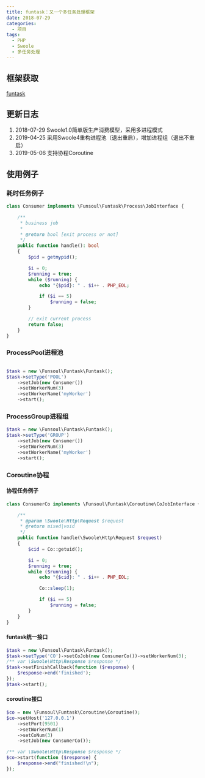 ```yaml
---
title: funtask：又一个多任务处理框架
date: 2018-07-29
categories:
  - 项目
tags: 
  - PHP
  - Swoole
  - 多任务处理
---
```


## 框架获取

[funtask](https://github.com/funsoul/funtask "funtask")

## 更新日志

1. 2018-07-29 Swoole1.0简单版生产消费模型，采用多进程模式
2. 2019-04-25 采用Swoole4重构进程池（退出重启），增加进程组（退出不重启）
3. 2019-05-06 支持协程Coroutine

## 使用例子

### 耗时任务例子

```php
class Consumer implements \Funsoul\Funtask\Process\JobInterface {

    /**
     * business job
     *
     * @return bool [exit process or not]
     */
    public function handle(): bool
    {
        $pid = getmypid();

        $i = 0;
        $running = true;
        while ($running) {
            echo "{$pid}: " . $i++ . PHP_EOL;

            if ($i == 5)
                $running = false;
        }

        // exit current process
        return false;
    }
}
```

### ProcessPool进程池

```php

$task = new \Funsoul\Funtask\Funtask();
$task->setType('POOL')
    ->setJob(new Consumer())
    ->setWorkerNum(3)
    ->setWorkerName('myWorker')
    ->start();
```

### ProcessGroup进程组

```php
$task = new \Funsoul\Funtask\Funtask();
$task->setType('GROUP')
    ->setJob(new Consumer())
    ->setWorkerNum(3)
    ->setWorkerName('myWorker')
    ->start();
```

### Coroutine协程

#### 协程任务例子

```php
class ConsumerCo implements \Funsoul\Funtask\Coroutine\CoJobInterface {

    /**
     * @param \Swoole\Http\Request $request
     * @return mixed|void
     */
    public function handle(\Swoole\Http\Request $request)
    {
        $cid = Co::getuid();

        $i = 0;
        $running = true;
        while ($running) {
            echo "{$cid}: " . $i++ . PHP_EOL;

            Co::sleep(1);

            if ($i == 5)
                $running = false;
        }
    }
}
```

#### funtask统一接口

```php
$task = new \Funsoul\Funtask\Funtask();
$task->setType('CO')->setCoJob(new ConsumerCo())->setWorkerNum(3);
/** var \Swoole\Http\Response $response */
$task->setFinishCallback(function ($response) {
	$response->end('finished');
});
$task->start();
```

#### coroutine接口

```php
$co = new \Funsoul\Funtask\Coroutine\Coroutine();
$co->setHost('127.0.0.1')
    ->setPort(9501)
    ->setWorkerNum(1)
    ->setCoNum(3)
    ->setJob(new ConsumerCo());

/** var \Swoole\Http\Response $response */
$co->start(function ($response) {
	$response->end("finished!\n");
});
```